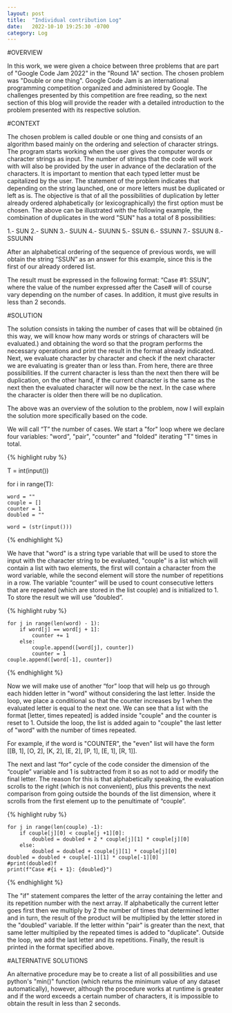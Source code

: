 ```yaml
---
layout: post
title:  "Individual contribution Log"
date:   2022-10-10 19:25:30 -0700
category: Log
---
```


#OVERVIEW 
 
In this work, we were given a choice between three problems that are part of "Google Code Jam 2022" in the "Round 1A" section. The chosen problem was "Double or one thing". Google Code Jam is an international programming competition organized and administered by Google. The challenges presented by this competition are free reading, so the next section of this blog will provide the reader with a detailed introduction to the problem presented with its respective solution.
 
#CONTEXT 
 
The chosen problem is called double or one thing and consists of an algorithm based mainly on the ordering and selection of character strings. The program starts working when the user gives the computer words or character strings as input. The number of strings that the code will work with will also be provided by the user in advance of the declaration of the characters. It is important to mention that each typed letter must be capitalized by the user. The statement of the problem indicates that depending on the string launched, one or more letters must be duplicated or left as is. The objective is that of all the possibilities of duplication by letter already ordered alphabetically (or lexicographically) the first option must be chosen.
The above can be illustrated with the following example, the combination of duplicates in the word "SUN" has a total of 8 possibilities:

1.- SUN 
2.- SUNN 
3.- SUUN 
4.- SUUNN 
5.- SSUN
6.- SSUNN 
7.- SSUUN 
8.- SSUUNN

After an alphabetical ordering of the sequence of previous words, we will obtain the string “SSUN” as an answer for this example, since this is the first of our already ordered list.

The result must be expressed in the following format: “Case #1: SSUN”, where the value of the number expressed after the Case# will of course vary depending on the number of cases. In addition, it must give results in less than 2 seconds.

#SOLUTION

The solution consists in taking the number of cases that will be obtained (in this way, we will know how many words or strings of characters will be evaluated.) and obtaining the word so that the program performs the necessary operations and print the result in the format already indicated. Next, we evaluate character by character and check if the next character we are evaluating is greater than or less than. From here, there are three possibilities. If the current character is less than the next then there will be duplication, on the other hand, if the current character is the same as the next then the evaluated character will now be the next. In the case where the character is older then there will be no duplication.
 
The above was an overview of the solution to the problem, now I will explain the solution more specifically based on the code.
 
We will call “T” the number of cases. We start a "for" loop where we declare four variables: "word", "pair", "counter" and "folded" iterating "T" times in total.

{% highlight ruby %}

T = int(input())

for i in range(T):

    word = ""
    couple = []
    counter = 1
    doubled = ""

    word = (str(input()))

{% endhighlight %}

We have that "word" is a string type variable that will be used to store the input with the character string to be evaluated, "couple" is a list which will contain a list with two elements, the first will contain a character from the word variable, while the second element will store the number of repetitions in a row.
The variable “counter” will be used to count consecutive letters that are repeated (which are stored in the list couple) and is initialized to 1. To store the result we will use “doubled”.

{% highlight ruby %}

    for j in range(len(word) - 1):
        if word[j] == word[j + 1]:
            counter += 1
        else:
            couple.append([word[j], counter])
            counter = 1
    couple.append([word[-1], counter])

{% endhighlight %}

Now we will make use of another “for” loop that will help us go through each hidden letter in "word" without considering the last letter. Inside the loop, we place a conditional so that the counter increases by 1 when the evaluated letter is equal to the next one. We can see that a list with the format [letter, times repeated] is added inside "couple" and the counter is reset to 1. Outside the loop, the list is added again to "couple" the last letter of "word" with the number of times repeated.
 
For example, if the word is "COUNTER", the "even" list will have the form [[B, 1], [O, 2], [K, 2], [E, 2], [P, 1], [E, 1], [R, 1]].
 
The next and last “for” cycle of the code consider the dimension of the “couple” variable and 1 is subtracted from it so as not to add or modify the final letter. The reason for this is that alphabetically speaking, the evaluation scrolls to the right (which is not convenient), plus this prevents the next comparison from going outside the bounds of the list dimension, where it scrolls from the first element up to the penultimate of “couple”.

{% highlight ruby %}

    for j in range(len(couple) -1):
        if couple[j][0] < couple[j +1][0]:
            doubled = doubled + 2 * couple[j][1] * couple[j][0]
        else:
            doubled = doubled + couple[j][1] * couple[j][0]
    doubled = doubled + couple[-1][1] * couple[-1][0]
    #print(doubled)f
    print(f"Case #{i + 1}: {doubled}")

{% endhighlight %}

The "if" statement compares the letter of the array containing the letter and its repetition number with the next array. If alphabetically the current letter goes first then we multiply by 2 the number of times that determined letter and in turn, the result of the product will be multiplied by the letter stored in the "doubled" variable. If the letter within "pair" is greater than the next, that same letter multiplied by the repeated times is added to "duplicate".
Outside the loop, we add the last letter and its repetitions. Finally, the result is printed in the format specified above.

#ALTERNATIVE SOLUTIONS

An alternative procedure may be to create a list of all possibilities and use python's "min()" function (which returns the minimum value of any dataset automatically), however, although the procedure works at runtime is greater and if the word exceeds a certain number of characters, it is impossible to obtain the result in less than 2 seconds.
